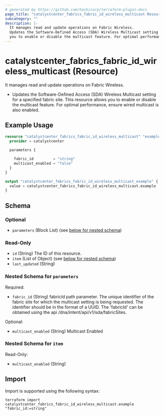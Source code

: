 ```yaml
---
# generated by https://github.com/hashicorp/terraform-plugin-docs
page_title: "catalystcenter_fabrics_fabric_id_wireless_multicast Resource - terraform-provider-catalystcenter"
subcategory: ""
description: |-
  It manages read and update operations on Fabric Wireless.
  Updates the Software-Defined Access (SDA) Wireless Multicast setting for a specified fabric site. This resource allows
  you to enable or disable the multicast feature. For optimal performance, ensure wired multicast is also enabled.
---
```


# catalystcenter_fabrics_fabric_id_wireless_multicast (Resource)

It manages read and update operations on Fabric Wireless.

- Updates the Software-Defined Access (SDA) Wireless Multicast setting for a specified fabric site. This resource allows
you to enable or disable the multicast feature. For optimal performance, ensure wired multicast is also enabled.

## Example Usage

```terraform
resource "catalystcenter_fabrics_fabric_id_wireless_multicast" "example" {
  provider = catalystcenter
 
  parameters {

    fabric_id         = "string"
    multicast_enabled = "false"
  }
}

output "catalystcenter_fabrics_fabric_id_wireless_multicast_example" {
  value = catalystcenter_fabrics_fabric_id_wireless_multicast.example
}
```

<!-- schema generated by tfplugindocs -->
## Schema

### Optional

- `parameters` (Block List) (see [below for nested schema](#nestedblock--parameters))

### Read-Only

- `id` (String) The ID of this resource.
- `item` (List of Object) (see [below for nested schema](#nestedatt--item))
- `last_updated` (String)

<a id="nestedblock--parameters"></a>
### Nested Schema for `parameters`

Required:

- `fabric_id` (String) fabricId path parameter. The unique identifier of the fabric site for which the multicast setting is being requested. The identifier should be in the format of a UUID. The 'fabricId' can be obtained using the api /dna/intent/api/v1/sda/fabricSites.

Optional:

- `multicast_enabled` (String) Multicast Enabled


<a id="nestedatt--item"></a>
### Nested Schema for `item`

Read-Only:

- `multicast_enabled` (String)

## Import

Import is supported using the following syntax:

```shell
terraform import catalystcenter_fabrics_fabric_id_wireless_multicast.example "fabric_id:=string"
```
